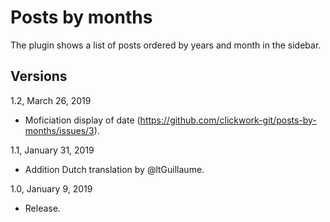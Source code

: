 Posts by months
===============

The plugin shows a list of posts ordered by years and month in the sidebar.

Versions
--------

1.2, March 26, 2019
- Moficiation display of date (https://github.com/clickwork-git/posts-by-months/issues/3).

1.1, January 31, 2019
- Addition Dutch translation by @ltGuillaume.

1.0, January 9, 2019
- Release.
